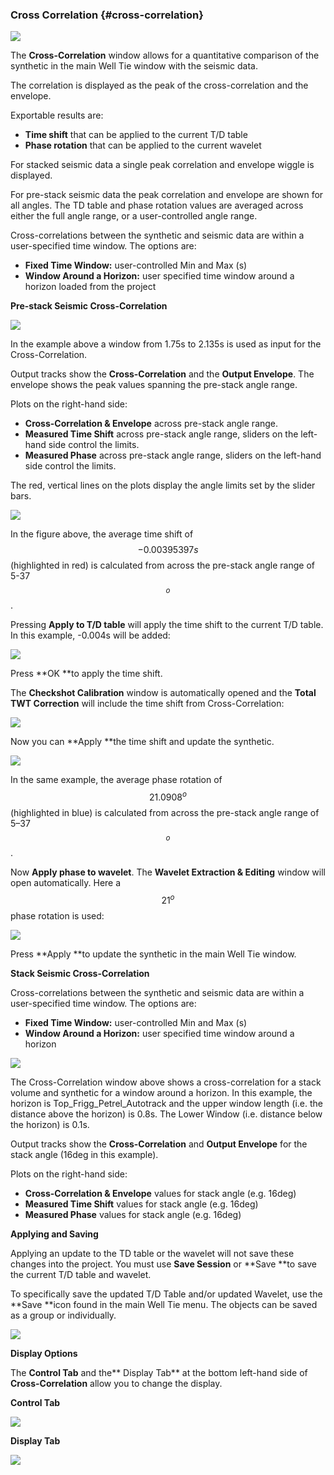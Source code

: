 ### Cross Correlation {#cross-correlation}

![](/assets/239_Interpretation.png)

The **Cross-Correlation** window allows for a quantitative comparison of the synthetic in the main Well Tie window with the seismic data.

The correlation is displayed as the peak of the cross-correlation and the envelope.

Exportable results are:

* **Time shift** that can be applied to the current T/D table 
* **Phase rotation** that can be applied to the current wavelet

For stacked seismic data a single peak correlation and envelope wiggle is displayed.

For pre-stack seismic data the peak correlation and envelope are shown for all angles. The TD table and phase rotation values are averaged across either the full angle range, or a user-controlled angle range.

Cross-correlations between the synthetic and seismic data are within a user-specified time window. The options are:

* **Fixed Time Window:** user-controlled Min and Max \(s\)
* **Window Around a Horizon:** user specified time window around a horizon loaded from the project

**Pre-stack Seismic Cross-Correlation**

![](/assets/240_Interpretation.png)

In the example above a window from 1.75s to 2.135s is used as input for the Cross-Correlation.

Output tracks show the **Cross-Correlation** and the **Output Envelope**. The envelope shows the peak values spanning the pre-stack angle range.

Plots on the right-hand side:

* **Cross-Correlation & Envelope** across pre-stack angle range.
* **Measured Time Shift** across pre-stack angle range, sliders on the left-hand side control the limits.
* **Measured Phase** across pre-stack angle range, sliders on the left-hand side control the limits.

The red, vertical lines on the plots display the angle limits set by the slider bars.

![](/assets/241_Interpretation.png)

In the figure above, the average time shift of $$-0.00395397 s$$ \(highlighted in red\) is calculated from across the pre-stack angle range of 5-37$$^o$$.

Pressing **Apply to T/D table** will apply the time shift to the current T/D table. In this example, -0.004s will be added:

![](/assets/242_Interpretation.png)

Press **OK **to apply the time shift.

The **Checkshot Calibration** window is automatically opened and the **Total TWT Correction** will include the time shift from Cross-Correlation:

![](/assets/243_Interpretation.png)

Now you can **Apply **the time shift and update the synthetic.

![](/assets/244_Interpretation.png)

In the same example, the average phase rotation of $$21.0908^o$$ \(highlighted in blue\) is calculated from across the pre-stack angle range of 5–37$$^o$$.

Now **Apply phase to wavelet**. The **Wavelet Extraction & Editing** window will open automatically. Here a $$21^o$$ phase rotation is used:

![](/assets/245_Interpretation.png)

Press **Apply **to update the synthetic in the main Well Tie window.

**Stack Seismic Cross-Correlation**

Cross-correlations between the synthetic and seismic data are within a user-specified time window. The options are:

* **Fixed Time Window:** user-controlled Min and Max \(s\)
* **Window Around a Horizon:** user specified time window around a horizon

![](/assets/246_Interpretation.png)

The Cross-Correlation window above shows a cross-correlation for a stack volume and synthetic for a window around a horizon. In this example, the horizon is Top\_Frigg\_Petrel\_Autotrack and the upper window length \(i.e. the distance above the horizon\) is 0.8s. The Lower Window \(i.e. distance below the horizon\) is 0.1s.

Output tracks show the **Cross-Correlation** and **Output Envelope** for the stack angle \(16deg in this example\).

Plots on the right-hand side:

* **Cross-Correlation & Envelope** values for stack angle \(e.g. 16deg\)
* **Measured Time Shift** values for stack angle \(e.g. 16deg\)
* **Measured Phase** values for stack angle \(e.g. 16deg\)

**Applying and Saving**

Applying an update to the TD table or the wavelet will not save these changes into the project. You must use **Save Session** or **Save **to save the current T/D table and wavelet.

To specifically save the updated T/D Table and/or updated Wavelet, use the **Save **icon found in the main Well Tie menu. The objects can be saved as a group or individually.

![](/assets/247_Interpretation.png)

**Display Options**

The **Control Tab** and the** Display Tab** at the bottom left-hand side of **Cross-Correlation** allow you to change the display.

**Control Tab**

![](/assets/248_Interpretation.png)

**Display Tab**

![](/assets/249_Interpretation.png)

